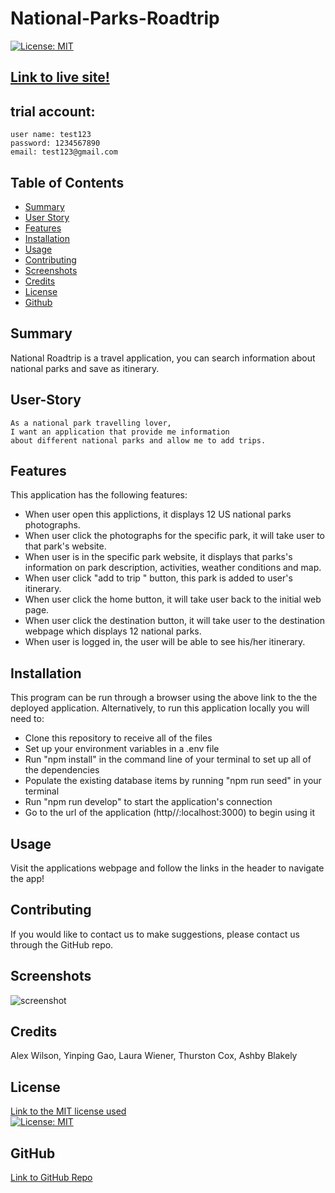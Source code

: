 # National-Parks-Roadtrip
    
[![License: MIT](https://img.shields.io/badge/License-MIT-yellow.svg)](https://opensource.org/licenses/MIT)

## [Link to live site!](https://arcane-hamlet-34907.herokuapp.com/)

## trial account:
```
user name: test123
password: 1234567890
email: test123@gmail.com
```

## Table of Contents

  - [Summary](#Summary)
  - [User Story](#User-Story)
  - [Features](#Features)
  - [Installation](#Installation)
  - [Usage](#Usage)
  - [Contributing](#Contributing)
  - [Screenshots](#Screenshots)
  - [Credits](#Credits)
  - [License](#License)
  - [Github](#Questions)

## Summary
National Roadtrip is a travel application, you can search information about national parks and save as itinerary.
  
## User-Story
```
As a national park travelling lover, 
I want an application that provide me information 
about different national parks and allow me to add trips.
```

## Features
This application has the following features:
* When user open this applictions, it displays 12 US national parks photographs.
* When user click the photographs for the specific park, it will take user to that park's website.
* When user is in the specific park website, it displays that parks's information on park description, activities, weather conditions and map.
* When user click "add to trip " button, this park is added to user's itinerary.
* When user click the home button, it will take user back to the initial web page.
* When user click the destination button, it will take user to the destination webpage which displays 12 national parks.
* When user is logged in, the user will be able to see his/her itinerary.

 ## Installation
 
 This program can be run through a browser using the above link to the the deployed application. Alternatively, to run this application locally you will need to:

* Clone this repository to receive all of the files
* Set up your environment variables in a .env file
* Run "npm install" in the command line of your terminal to set up all of the dependencies
* Populate the existing database items by running "npm run seed" in your terminal
* Run "npm run develop" to start the application's connection
* Go to the url of the application (http//:localhost:3000) to begin using it
  

  
## Usage
Visit the applications webpage and follow the links in the header to navigate the app! 
  
## Contributing 
If you would like to contact us to make suggestions, please contact us through the GitHub repo.
  

## Screenshots

![screenshot](./client/src/components/assets/nat-ss.png)

## Credits
  Alex Wilson, Yinping Gao, Laura Wiener, Thurston Cox,  Ashby Blakely
  
  ## License<br/>
  [Link to the MIT license used](https://opensource.org/licenses/MIT)<br/> 
  [![License: MIT](https://img.shields.io/badge/License-MIT-yellow.svg)](https://opensource.org/licenses/MIT)
 
## GitHub
  [Link to GitHub Repo](https://github.com/AlexWilsonNC/national-roadtrip)<br/>

